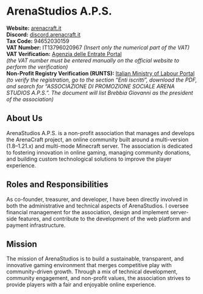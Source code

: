 # ArenaStudios A.P.S.

**Website:** [arenacraft.it](https://arenacraft.it)  
**Discord:** [discord.arenacraft.it](https://discord.arenacraft.it/)  
**Tax Code:** 94652030159  
**VAT Number:** IT13796020967 *(Insert only the numerical part of the VAT)*  
**VAT Verification:** [Agenzia delle Entrate Portal](https://telematici.agenziaentrate.gov.it/VerificaPIVA/Scegli.do)  
*(the VAT number must be entered manually on the official website to perform the verification)*  
**Non-Profit Registry Verification (RUNTS):** [Italian Ministry of Labour Portal](https://servizi.lavoro.gov.it/runts/it-it/Lista-enti)  
*(to verify the registration, go to the section “Enti iscritti”, download the PDF, and search for “ASSOCIAZIONE DI PROMOZIONE SOCIALE ARENA STUDIOS A.P.S.”. The document will list Brebbia Giovanni as the president of the association)*

## About Us
ArenaStudios A.P.S. is a non-profit association that manages and develops the ArenaCraft project, an online community built around a multi-version (1.8–1.21.x) and multi-mode Minecraft server. The association is dedicated to fostering innovation in online gaming, managing community donations, and building custom technological solutions to improve the player experience.

## Roles and Responsibilities
As co-founder, treasurer, and developer, I have been directly involved in both the administrative and technical aspects of ArenaStudios. I oversee financial management for the association, design and implement server-side features, and contribute to the development of the web platform and payment infrastructure.

## Mission
The mission of ArenaStudios is to build a sustainable, transparent, and innovative gaming environment that merges competitive play with community-driven growth. Through a mix of technical development, community engagement, and non-profit values, the association strives to provide players with a fair and enjoyable online experience.
